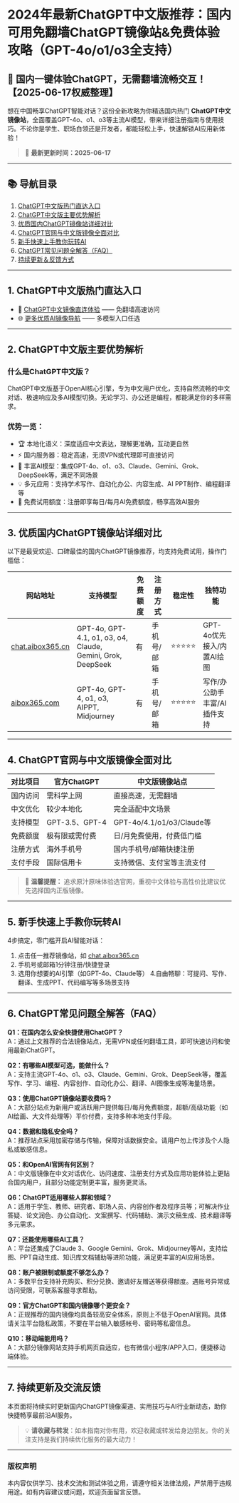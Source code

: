# 2024年最新ChatGPT中文版推荐：国内可用免翻墙ChatGPT镜像站&免费体验攻略（GPT-4o/o1/o3全支持）

## 🚀 国内一键体验ChatGPT，无需翻墙流畅交互！【2025-06-17权威整理】

想在中国畅享ChatGPT智能对话？这份全新攻略为你精选国内热门 **ChatGPT中文镜像站**，全面覆盖GPT-4o、o1、o3等主流AI模型，带来详细注册指南与使用技巧。不论你是学生、职场白领还是开发者，都能轻松上手，快速解锁AI应用新体验！

> 📅 **最新更新时间：2025-06-17**

---

## 📚 导航目录

1. [ChatGPT中文版热门直达入口](#chatgpt中文版热门直达入口)
2. [ChatGPT中文版主要优势解析](#chatgpt中文版主要优势解析)
3. [优质国内ChatGPT镜像站详细对比](#优质国内chatgpt镜像站详细对比)
4. [ChatGPT官网与中文版镜像全面对比](#chatgpt官网与中文版镜像全面对比)
5. [新手快速上手教你玩转AI](#新手快速上手教你玩转ai)
6. [ChatGPT常见问题全解答（FAQ）](#chatgpt常见问题全解答-faq)
7. [持续更新＆反馈方式](#持续更新及交流反馈)

---

## 1. ChatGPT中文版热门直达入口

- 🚀 [ChatGPT中文镜像直连体验](https://chat.aibox365.cn) —— 免翻墙高速访问
- 🌐 [更多优质AI镜像导航](https://aibox365.com) —— 多模型入口任选

---

## 2. ChatGPT中文版主要优势解析

### 什么是ChatGPT中文版？

ChatGPT中文版基于OpenAI核心引擎，专为中文用户优化，支持自然流畅的中文对话、极速响应及多AI模型切换。无论学习、办公还是编程，都能满足你的多样需求。

### 优势一览：

- 🏆 本地化语义：深度适应中文表达，理解更准确，互动更自然
- ⚡ 国内服务器：稳定高速，无须VPN或代理即可直接访问
- 🔗 丰富AI模型：集成GPT-4o、o1、o3、Claude、Gemini、Grok、DeepSeek等，满足不同场景
- 💡 多元应用：支持学术写作、自动化办公、内容生成、AI PPT制作、编程翻译等
- 🎁 免费试用额度：注册即享每日/每月AI免费额度，畅享高效AI服务

---

## 3. 优质国内ChatGPT镜像站详细对比

以下是最受欢迎、口碑最佳的国内ChatGPT镜像推荐，均支持免费试用，操作门槛低：

| 网站地址 | 支持模型 | 免费额度 | 注册方式 | 稳定性 | 独特功能 |
|----------|--------------------|---------|-----------|-------|--------------------------------|
| [chat.aibox365.cn](https://chat.aibox365.cn) | GPT-4o, GPT-4.1, o1, o3, o4, Claude, Gemini, Grok, DeepSeek | 有 | 手机号/邮箱 | ⭐⭐⭐⭐⭐ | GPT-4o优先接入/内置AI绘图 |
| [aibox365.com](https://aibox365.com) | GPT-4o, GPT-4, o1, o3, AIPPT, Midjourney | 有 | 手机号/邮箱 | ⭐⭐⭐⭐⭐ | 写作/办公助手丰富/AI插件支持 |

---

## 4. ChatGPT官网与中文版镜像全面对比

| 对比项目 | 官方ChatGPT | 中文版镜像站点 |
|----------|-------------|------------------|
| 国内访问 | 需科学上网 | 直接高速，无需翻墙 |
| 中文优化 | 较少本地化 | 完全适配中文场景 |
| 支持模型 | GPT-3.5、GPT-4 | GPT-4o/4.1/o1/o3/Claude等 |
| 免费额度 | 极有限或需付费 | 日/月免费使用，付费低门槛 |
| 注册方式 | 海外手机号 | 国内手机号/邮箱快捷注册 |
| 支付手段 | 国际信用卡 | 支持微信、支付宝等主流支付 |

> 🔎 **温馨提醒：** 追求原汁原味体验选官网，重视中文体验与高性价比建议优先选择国内正版镜像。

---

## 5. 新手快速上手教你玩转AI

4步搞定，零门槛开启AI智能对话：

1. 点击任一推荐镜像站，如 [chat.aibox365.cn](https://chat.aibox365.cn)
2. 手机号或邮箱1分钟注册/快捷登录
3. 选用你想要的AI引擎（如GPT-4o、Claude等）
4.自由畅聊：可提问、写作、翻译、生成PPT、代码编写等多场景支持

---

## 6. ChatGPT常见问题全解答（FAQ）

**Q1：在国内怎么安全快捷使用ChatGPT？**  
A：通过上文推荐的合法镜像站点，无需VPN或任何翻墙工具，即可快速访问和使用最新ChatGPT。

**Q2：有哪些AI模型可选，能做什么？**  
A：支持主流GPT-4o、o1、o3、Claude、Gemini、Grok、DeepSeek等，覆盖写作、学习、编程、内容创作、自动化办公、翻译、AI图像生成等海量场景。

**Q3：使用ChatGPT镜像站要收费吗？**  
A：大部分站点为新用户或活跃用户提供每日/每月免费额度，超额/高级功能（如AI绘画、大文件处理等）平价付费，支持多种本地支付手段。

**Q4：数据和隐私安全吗？**  
A：推荐站点采用加密存储与传输，保障对话数据安全。请用户勿上传涉及个人隐私或敏感信息。

**Q5：和OpenAI官网有何区别？**  
A：中文版镜像在中文对话优化、访问速度、注册支付方式及应用功能体验上更贴合国内用户，且部分功能定制更丰富，服务更灵活。

**Q6：ChatGPT适用哪些人群和领域？**  
A：适用于学生、教师、研究者、职场人员、内容创作者及程序员等；可解决作业答疑、论文润色、办公自动化、文案撰写、代码辅助、演示文稿生成、技术翻译等多元需求。

**Q7：还能使用哪些AI工具？**  
A：平台还集成了Claude 3、Google Gemini、Grok、Midjourney等AI，支持绘图、PPT自动生成、知识库文档辅助等进阶功能，满足更丰富的AI应用场景。

**Q8：账户被限制或额度不够怎么办？**  
A：多数平台支持补充购买、积分兑换、邀请好友赠送等获得额度。遇账号异常或访问受限，可联系客服寻求帮助。

**Q9：官方ChatGPT和国内镜像哪个更安全？**  
A：正规推荐的国内镜像均具备较高安全体系，原则上不低于OpenAI官网。具体请关注平台隐私政策，不要在平台输入敏感帐号、密码等私密信息。

**Q10：移动端能用吗？**  
A：大部分镜像网站支持手机网页自适应，也有微信小程序/APP入口，便捷移动端体验。

---

## 7. 持续更新及交流反馈

本页面将持续实时更新国内ChatGPT镜像渠道、实用技巧与AI行业新动态，助你快捷畅享最前沿AI服务。

> 💡 **请收藏与转发**：如本指南对你有用，欢迎收藏或转发给身边朋友。你的关注支持是我们持续优化服务的最大动力！

---

### 版权声明

本内容仅供学习、技术交流和测试体验之用，请遵守相关法律法规，严禁用于违规用途。如有内容建议或问题，欢迎页面留言反馈。